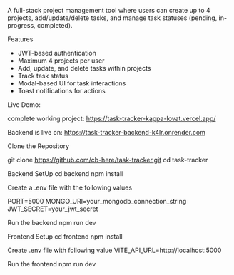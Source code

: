 A full-stack project management tool where users can create up to 4 projects, add/update/delete tasks, and manage task statuses (pending, in-progress, completed).

Features

- JWT-based authentication
- Maximum 4 projects per user
- Add, update, and delete tasks within projects
- Track task status
- Modal-based UI for task interactions
- Toast notifications for actions



Live Demo: 

complete working project: https://task-tracker-kappa-lovat.vercel.app/

Backend is live on: https://task-tracker-backend-k4lr.onrender.com


Clone the Repository

git clone https://github.com/cb-here/task-tracker.git
cd task-tracker

Backend SetUp
cd backend 
npm install 

Create a .env file with the following values

PORT=5000
MONGO_URI=your_mongodb_connection_string
JWT_SECRET=your_jwt_secret

Run the backend 
npm run dev 

Frontend Setup
cd frontend
npm install

Create .env file with following value
VITE_API_URL=http://localhost:5000

Run the frontend
npm run dev
